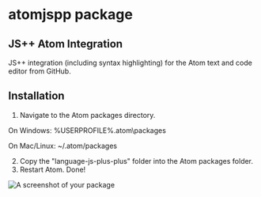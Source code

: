 # atomjspp package

JS++ Atom Integration
---
JS++ integration (including syntax highlighting) for the Atom text and code editor from GitHub.

Installation
-
1. Navigate to the Atom packages directory.

On Windows:
%USERPROFILE%\.atom\packages

On Mac/Linux:
~/.atom/packages

2. Copy the "language-js-plus-plus" folder into the Atom packages folder.
3. Restart Atom. Done!

![A screenshot of your package](https://f.cloud.github.com/assets/69169/2290250/c35d867a-a017-11e3-86be-cd7c5bf3ff9b.gif)
